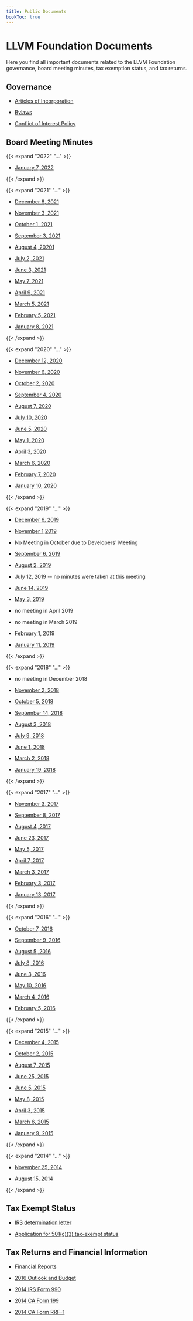 ```yaml
---
title: Public Documents
bookToc: true
---
```


# LLVM Foundation Documents

Here you find all important documents related to the LLVM Foundation governance,
board meeting minutes, tax exemption status, and tax returns.

## Governance

* [Articles of Incorporation](/documents/other/CertifiedAR-Articles-of-Incorporation.pdf)

* [Bylaws](/documents/other/LLVMF-Bylaws.pdf)

* [Conflict of Interest Policy](/documents/other/LLVMF-Conflict-of-Interest-Policy-00591778-2.pdf)

## Board Meeting Minutes
{{< expand "2022" "..." >}}
* [January 7, 2022](/documents/minutes/2022-01-07-Meeting-Minutes.pdf)

{{< /expand >}}

{{< expand "2021" "..." >}}
* [December 8, 2021](/documents/minutes/2021-12-08-Meeting-Minutes.pdf)

* [November 3, 2021](/documents/minutes/2021-11-03-Meeting-Minutes.pdf)

* [October 1, 2021](/documents/minutes/2021-10-01-Meeting-Minutes.pdf)

* [September 3, 2021](/documents/minutes/2021-09-03-Meeting-Minutes.pdf)

* [August 4, 20201](/documents/minutes/2021-08-04-Meeting-Minutes.pdf)

* [July 2, 2021](/documents/minutes/2021-07-02-Meeting-Minutes.pdf)

* [June 3, 2021](/documents/minutes/2021-06-05-Meeting-Minutes.pdf)

* [May 7, 2021](/documents/minutes/2021-05-07-Meeting-Minutes.pdf)

* [April 9, 2021](/documents/minutes/2021-04-09-Meeting-Minutes.pdf)

* [March 5, 2021](/documents/minutes/2021-03-05-Meeting-Minutes.pdf)

* [February 5, 2021](/documents/minutes/2021-02-05-Meeting-Minutes.pdf)

* [January 8, 2021](/documents/minutes/2021-01-08-Meeting-Minutes.pdf)

{{< /expand >}}

{{< expand "2020" "..." >}}

* [December 12, 2020](/documents/minutes/2020-12-04-Meeting-Minutes.pdf)

* [November 6, 2020](/documents/minutes/2020-11-06-Meeting-Minutes.pdf)

* [October 2, 2020](/documents/minutes/2020-10-02-Meeting-Minutes.pdf)

* [September 4, 2020](/documents/minutes/2020-09-04-Meeting-Minutes.pdf)

* [August 7, 2020](/documents/minutes/2020-08-07.pdf)

* [July 10, 2020](/documents/minutes/2020-07-10.pdf)

* [June 5, 2020](/documents/minutes/2020-06-05.pdf)

* [May 1, 2020](/documents/minutes/2020-05-01.pdf)

* [April 3, 2020](/documents/minutes/2020-04-03.pdf)

* [March 6, 2020](/documents/minutes/2020-03-06.pdf)

* [February 7, 2020](/documents/minutes/2020-02-07.pdf)

* [January 10, 2020](/documents/minutes/2020-01-10-LLVMFoundation-BoardMeetingMinutes.pdf)

{{< /expand >}}

{{< expand "2019" "..." >}}

* [December 6, 2019](/documents/minutes/2019-12-06-LLVMFoundation-BoardMeetingMinutes.pdf)

* [November 1,2019](/documents/minutes/2019-11-01-LLVMFoundation-BoardMeetingMinutes.pdf)

* No Meeting in October due to Developers' Meeting

* [September 6, 2019](/documents/minutes/2019-09-06-LLVMFoundation-BoardMeetingMinutes.pdf)

* [August 2, 2019](/documents/minutes/2019-08-02-LLVMFoundation-BoardMeetingMinutes.pdf)

* July 12, 2019 -- no minutes were taken at this meeting

* [June 14, 2019](/documents/minutes/2019-06-14.pdf)

* [May 3, 2019](/documents/minutes/2019-05-03.pdf)

* no meeting in April 2019

* no meeting in March 2019

* [February 1, 2019](/documents/minutes/2019-02-01.pdf)

* [January 11, 2019](/documents/minutes/2019-01-11.pdf)

{{< /expand >}}

{{< expand "2018" "..." >}}

* no meeting in December 2018

* [November 2, 2018](/documents/minutes/2018-11-02.pdf)

* [October 5, 2018](/documents/minutes/2018-10-05.pdf)

* [September 14, 2018](/documents/minutes/2018-09-14.pdf)

* [August 3, 2018](/documents/minutes/2018-08-03.pdf)

* [July 9, 2018](/documents/minutes/2018-07-09-LLVMFoundationBoardMinutes.pdf)

* [June 1, 2018](/documents/minutes/2018-06-01-LLVMFoundationBoardMinutes.pdf)

* [March 2, 2018](/documents/minutes/2018-03-02.pdf)

* [January 19, 2018](/documents/minutes/2018-01-19.pdf)

{{< /expand >}}

{{< expand "2017" "..." >}}

* [November 3, 2017](/documents/minutes/2017-11-03-LLVMFoundationBoardMinutes.pdf)

* [September 8, 2017](/documents/minutes/2017-09-08.pdf)

* [August 4, 2017](/documents/minutes/2017-08-04.pdf)

* [June 23, 2017](/documents/minutes/2017-06-23.pdf)

* [May 5, 2017](/documents/minutes/2017-05-05.pdf)

* [April 7, 2017](/documents/minutes/2017-04-07.pdf)

* [March 3, 2017](/documents/minutes/2017-03-03.pdf)

* [February 3, 2017](/documents/minutes/2017-02-03.pdf)

* [January 13, 2017](/documents/minutes/2017-01-13.pdf)

{{< /expand >}}

{{< expand "2016" "..." >}}

* [October 7, 2016](/documents/minutes/2016-10-07.pdf)

* [September 9, 2016](/documents/minutes/2016-09-09.txt)

* [August 5, 2016](/documents/minutes/2016-08-05.txt)

* [July 8, 2016](/documents/minutes/2016-07-08.txt)

* [June 3, 2016](/documents/minutes/2016-06-03.txt)

* [May 10, 2016](/documents/minutes/2016-05-10.txt)

* [March 4, 2016](/documents/minutes/2016-03-04.pdf)

* [February 5, 2016](/documents/minutes/2016-02-05.pdf)

{{< /expand >}}

{{< expand "2015" "..." >}}

* [December 4, 2015](/documents/minutes/2015-12-04.pdf)

* [October 2, 2015](/documents/minutes/2015-10-02.pdf)

* [August 7, 2015](/documents/minutes/2015-08-07.pdf)

* [June 25, 2015](/documents/minutes/2015-06-25.pdf)

* [June 5, 2015](/documents/minutes/2015-06-05.pdf)

* [May 8, 2015](/documents/minutes/2015-05-08.pdf)

* [April 3, 2015](/documents/minutes/2015-04-03.pdf)

* [March 6, 2015](/documents/minutes/2015-03-06.pdf)

* [January 9, 2015](/documents/minutes/2015-01-09.pdf)

{{< /expand >}}

{{< expand "2014" "..." >}}

* [November 25, 2014](/documents/minutes/2014-11-25.pdf)

* [August 15, 2014](/documents/minutes/2014-08-15.pdf)

{{< /expand >}}

## Tax Exempt Status

* [IRS determination letter](/documents/other/LLVMFoundation-DeterminationLetter.pdf)

* [Application for 501(c)(3) tax-exempt status](/documents/other/LLVMFoundation-1023.pdf)

## Tax Returns and Financial Information

* [Financial Reports](/docs/finance.md)

* [2016 Outlook and Budget](/documents/other/2016-LLVMFoundation-Outlook-Budget.pdf)

* [2014 IRS Form 990](/documents/other/2014-LLVMFoundation990.pdf)

* [2014 CA Form 199](/documents/other/2014-LLVMFoundationCA199.pdf)

* [2014 CA Form RRF-1](/documents/other/2014-LLVMFoundationRRF-1.pdf)
